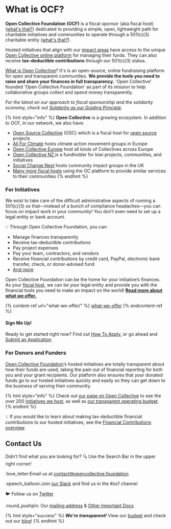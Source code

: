 # What is OCF?

**Open Collective Foundation (OCF)** is a fiscal sponsor (aka fiscal host) ([what's that?](https://docs.opencollective.foundation/about/fiscal-hosting)) dedicated to providing a simple, open, lightweight path for charitable initiatives and communities to operate through a 501(c)(3) charitable entity ([what's that?](https://docs.opencollective.foundation/about/fiscal-hosting#what-does-501-c-3-mean)).

Hosted initiatives that align with our [impact areas](https://docs.opencollective.foundation/about/our-mission-and-values#our-missions-impact-areas) have access to the unique [Open Collective online platform](https://www.opencollective.com) for managing their funds. They can also receive **tax-deductible contributions** through our 501(c)(3) status.

[What is Open Collective](https://docs.opencollective.com/help/about/introduction)? It's is an open-source, online fundraising platform for open and transparent communities. **We provide the tools you need to raise and share your finances in full transparency.** 'Open Collective' founded 'Open Collective Foundation' as part of its mission to help collaborative groups collect and spend money transparently.

_For the latest on our approach to fiscal sponsorship and the solidarity economy, check out _[_Solidarity as our Guiding Principle_](https://blog.opencollective.com/solidarity-as-our-guiding-principle/)_._

{% hint style="info" %}
**Open Collective** is a growing ecosystem. In addition to OCF, in our network, we also have:

* [Open Source Collective](https://www.oscollective.org) (OSC) which is a fiscal host for [open source](https://opensource.com/resources/what-open-source) projects
* [All For Climate](https://allforclimate.earth) hosts climate action movement groups in Europe
* [Open Collective Europe](https://opencollective.com/europe) host all kinds of Collectives across Europe
* [Open Collective NZ ](https://opencollective.com/ocnz)is a fundholder for kiwi projects, communities, and initiatives
* [Social Change Nest](https://opencollective.com/the-social-change-nest) hosts community impact groups in the UK
* [Many more fiscal hosts](https://opencollective.com/hosts) using the OC platform to provide similar services to their communities
{% endhint %}

### **For Initiatives**

We exist to take care of the difficult administrative aspects of running a 501(c)(3) so that—instead of a bunch of compliance headaches—you can focus on impact work in your community! You don’t even need to set up a legal entity or bank account.

:bulb: Through Open Collective Foundation, you can:

* Manage finances transparently
* Receive tax-deductible contributions
* Pay project expenses
* Pay your team, contractors, and vendors
* Receive financial contributions by credit card, PayPal, electronic bank transfer, check, or donor-advised fund
* [And more](https://docs.opencollective.foundation/about/what-we-offer)

Open Collective Foundation can be the home for your initiative’s finances. As your [fiscal host](https://docs.opencollective.foundation/about/fiscal-hosting), we can be your legal entity and provide you with the financial tools you need to make an impact on the world! [**Read more about what we offer.**](https://docs.opencollective.foundation/about/what-we-offer)

{% content-ref url="what-we-offer/" %}
[what-we-offer](what-we-offer/)
{% endcontent-ref %}

#### **Sign Me Up!**

Ready to get started right now? Find out [How To Apply](https://docs.opencollective.foundation/getting-started/how-to-apply), or go ahead and [Submit an Application](https://www.opencollective.com/foundation/apply)

### **For Donors and Funders**

[Open Collective Foundation](https://opencollective.com/foundation)’s hosted initiatives are totally transparent about how their funds are used, taking the pain out of financial reporting for both you and your grant recipients. Our platform also ensures that your donated funds go to our hosted initiatives quickly and easily so they can get down to the business of serving their community.

{% hint style="info" %}
Check out [our page on Open Collective](https://opencollective.com/foundation) to see the over 200 [initiatives we host](https://opencollective.com/foundation#category-CONTRIBUTIONS), as well as [our transparent operating budget](https://opencollective.com/foundation#category-BUDGET).
{% endhint %}

&#x20;💡 If you would like to learn about making tax-deductible financial contributions to our hosted initiatives, see the [Financial Contributions overview](https://docs.opencollective.foundation/how-it-works/financial-contributions).

## Contact Us

Didn’t find what you are looking for? :mag: Use the Search Bar in the upper right corner!

&#x20;:love\_letter:Email us at [contact@opencollective.foundation](mailto:contact@opencollective.foundation)

:speech\_balloon:Join [our Slack](https://join.slack.com/t/opencollective/shared\_invite/zt-f43qko76-sD8G\~e\_vQCm4TtpIsM4i\~A) and find us in the #ocf channel

:bird: Follow us on [Twitter](https://twitter.com/opencollect)

:round\_pushpin: Our [mailing address](https://docs.opencollective.foundation/about/official-information-and-documents#address) & [Other Important Docs](https://docs.opencollective.foundation/about/official-information-and-documents)

{% hint style="success" %}
_**We’re transparent!**_  View our [budget](https://opencollective.com/foundation/#category-BUDGET) and check out our [blog](https://blog.opencollective.com)!
{% endhint %}
